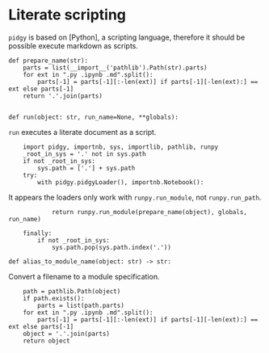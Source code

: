 # Literate scripting

`pidgy` is based on [Python], a scripting language, therefore it should be possible execute markdown as scripts.

    def prepare_name(str):
        parts = list(__import__('pathlib').Path(str).parts)
        for ext in ".py .ipynb .md".split():
            parts[-1] = parts[-1][:-len(ext)] if parts[-1][-len(ext):] == ext else parts[-1]
        return '.'.join(parts)


    def run(object: str, run_name=None, **globals):

`run` executes a literate document as a script.

        import pidgy, importnb, sys, importlib, pathlib, runpy
        _root_in_sys = '.' not in sys.path
        if not _root_in_sys:
            sys.path = ['.'] + sys.path
        try:
            with pidgy.pidgyLoader(), importnb.Notebook():

It appears the loaders only work with `runpy.run_module`, not `runpy.run_path`.

                return runpy.run_module(prepare_name(object), globals, run_name)

        finally:
            if not _root_in_sys:
                sys.path.pop(sys.path.index('.'))

    def alias_to_module_name(object: str) -> str:

Convert a filename to a module specification.

        path = pathlib.Path(object)
        if path.exists():
            parts = list(path.parts)
        for ext in ".py .ipynb .md".split():
            parts[-1] = parts[-1][:-len(ext)] if parts[-1][-len(ext):] == ext else parts[-1]
        object = '.'.join(parts)
        return object
